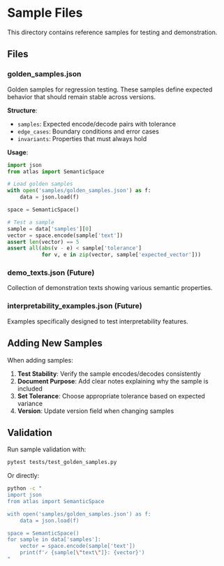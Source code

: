 # Sample Files

This directory contains reference samples for testing and demonstration.

## Files

### golden_samples.json

Golden samples for regression testing. These samples define expected behavior that should remain stable across versions.

**Structure**:
- `samples`: Expected encode/decode pairs with tolerance
- `edge_cases`: Boundary conditions and error cases
- `invariants`: Properties that must always hold

**Usage**:
```python
import json
from atlas import SemanticSpace

# Load golden samples
with open('samples/golden_samples.json') as f:
    data = json.load(f)

space = SemanticSpace()

# Test a sample
sample = data['samples'][0]
vector = space.encode(sample['text'])
assert len(vector) == 5
assert all(abs(v - e) < sample['tolerance']
           for v, e in zip(vector, sample['expected_vector']))
```

### demo_texts.json (Future)

Collection of demonstration texts showing various semantic properties.

### interpretability_examples.json (Future)

Examples specifically designed to test interpretability features.

## Adding New Samples

When adding samples:

1. **Test Stability**: Verify the sample encodes/decodes consistently
2. **Document Purpose**: Add clear notes explaining why the sample is included
3. **Set Tolerance**: Choose appropriate tolerance based on expected variance
4. **Version**: Update version field when changing samples

## Validation

Run sample validation with:

```bash
pytest tests/test_golden_samples.py
```

Or directly:

```bash
python -c "
import json
from atlas import SemanticSpace

with open('samples/golden_samples.json') as f:
    data = json.load(f)

space = SemanticSpace()
for sample in data['samples']:
    vector = space.encode(sample['text'])
    print(f'✓ {sample[\"text\"]}: {vector}')
"
```
